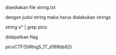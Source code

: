 disediakan file string.txt

dengan judul string maka harus dialakukan strings


string s* | grep pico 

didapatkan flag

picoCTF{5tRIng5_1T_d169bb92}